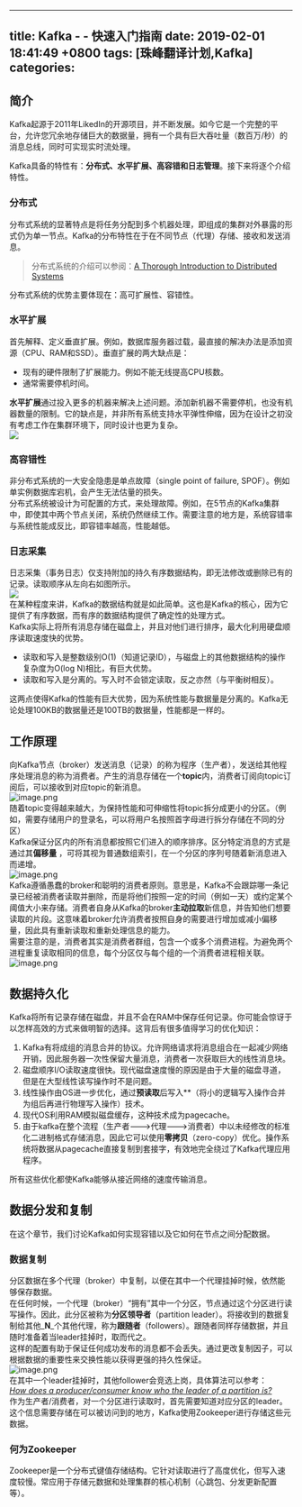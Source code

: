 
---
title: Kafka - - 快速入门指南
date: 2019-02-01 18:41:49 +0800
tags: [珠峰翻译计划,Kafka]
categories: 
---
<a name="e05dce83"></a>
## 简介

Kafka起源于2011年LikedIn的开源项目，并不断发展。如今它是一个完整的平台，允许您冗余地存储巨大的数据量，拥有一个具有巨大吞吐量（数百万/秒）的消息总线，同时可实现实时流处理。

Kafka具备的特性有：**分布式、水平扩展、高容错和日志管理**。接下来将逐个介绍特性。

<a name="00ea564d"></a>
### 分布式

分布式系统的显著特点是将任务分配到多个机器处理，即组成的集群对外暴露的形式仍为单一节点。Kafka的分布特性在于在不同节点（代理）存储、接收和发送消息。

> 分布式系统的介绍可以参阅：[A Thorough Introduction to Distributed Systems](https://medium.freecodecamp.org/a-thorough-introduction-to-distributed-systems-3b91562c9b3c)


分布式系统的优势主要体现在：高可扩展性、容错性。

<a name="32a24e98"></a>
### 水平扩展

首先解释、定义垂直扩展。例如，数据库服务器过载，最直接的解决办法是添加资源（CPU、RAM和SSD）。垂直扩展的两大缺点是：

* 现有的硬件限制了扩展能力。例如不能无线提高CPU核数。
* 通常需要停机时间。

**水平扩展**通过投入更多的机器来解决上述问题。添加新机器不需要停机，也没有机器数量的限制。它的缺点是，并非所有系统支持水平弹性伸缩，因为在设计之初没有考虑工作在集群环境下，同时设计也更为复杂。<br />![](https://cdn.nlark.com/yuque/0/2019/jpeg/250680/1550673729515-587ccc54-647c-4f27-a36f-08848fd77da0.jpeg#align=left&display=inline&height=389&linkTarget=_blank&originHeight=389&originWidth=400&size=0&status=done&width=400)
<a name="327fa254"></a>
### 高容错性
非分布式系统的一大安全隐患是单点故障（single point of failure, SPOF）。例如单实例数据库宕机，会产生无法估量的损失。<br />分布式系统被设计为可配置的方式，来处理故障。例如，在5节点的Kafka集群中，即使其中两个节点关闭，系统仍然继续工作。需要注意的地方是，系统容错率与系统性能成反比，即容错率越高，性能越低。
<a name="62b5133f"></a>
### 日志采集
日志采集（事务日志）仅支持附加的持久有序数据结构，即无法修改或删除已有的记录。读取顺序从左向右如图所示。<br />![](https://cdn.nlark.com/yuque/0/2019/jpeg/250680/1550675101681-613e5d8c-b7f7-4800-8c6e-f0c7a41dae65.jpeg#align=left&display=inline&height=187&linkTarget=_blank&originHeight=187&originWidth=396&size=0&status=done&width=396)<br />在某种程度来讲，Kafka的数据结构就是如此简单。这也是Kafka的核心，因为它提供了有序数据，而有序的数据结构提供了确定性的处理方式。<br />Kafka实际上将所有消息存储在磁盘上，并且对他们进行排序，最大化利用硬盘顺序读取速度快的优势。
* 读取和写入是整数级别O(1)（知道记录ID），与磁盘上的其他数据结构的操作复杂度为O(log N)相比，有巨大优势。
* 读取和写入是分离的。写入时不会锁定读取，反之亦然（与平衡树相反）。

这两点使得Kafka的性能有巨大优势，因为系统性能与数据量是分离的。Kafka无论处理100KB的数据量还是100TB的数据量，性能都是一样的。
<a name="b3fbd195"></a>
## 工作原理
向Kafka节点（broker）发送消息（记录）的称为程序（生产者），发送给其他程序处理消息的称为消费者。产生的消息存储在一个**topic**内，消费者订阅向topic订阅后，可以接收到对应topic的新消息。<br />![image.png](https://cdn.nlark.com/yuque/0/2019/png/250680/1550761835264-486e6737-07e1-4bbb-aae7-4e09b7888f77.png#align=left&display=inline&height=178&linkTarget=_blank&name=image.png&originHeight=180&originWidth=258&size=8295&status=done&width=255)<br />随着topic变得越来越大，为保持性能和可伸缩性将topic拆分成更小的分区。（例如，需要存储用户的登录名，可以将用户名按照首字母进行拆分存储在不同的分区）<br />Kafka保证分区内的所有消息都按照它们进入的顺序排序。区分特定消息的方式是通过其**偏移量** ，可将其视为普通数组索引，在一个分区的序列号随着新消息进入而递增。<br />![image.png](https://cdn.nlark.com/yuque/0/2019/png/250680/1550762596583-9e4702c2-cd98-410f-8587-2f2a17cbfaea.png#align=left&display=inline&height=182&linkTarget=_blank&name=image.png&originHeight=267&originWidth=416&size=19550&status=done&width=283)<br />Kafka遵循愚蠢的broker和聪明的消费者原则。意思是，Kafka不会跟踪哪一条记录已经被消费者读取并删除，而是将他们按照一定的时间（例如一天）或约定某个阈值大小来存储。消费者自身从Kafka的broker**主动拉取**新信息，并告知他们想要读取的片段。这意味着broker允许消费者按照自身的需要进行增加或减小偏移量，因此具有重新读取和重新处理信息的能力。<br />需要注意的是，消费者其实是消费者群组，包含一个或多个消费进程。为避免两个进程重复读取相同的信息，每个分区仅与每个组的一个消费者进程相关联。<br />![image.png](https://cdn.nlark.com/yuque/0/2019/png/250680/1550763797220-d9a12e85-f1df-477c-adf7-ce92ddbeb9ac.png#align=left&display=inline&height=331&linkTarget=_blank&name=image.png&originHeight=661&originWidth=2000&size=238955&status=done&width=1000)
<a name="efbcc1fb"></a>
## 数据持久化
Kafka将所有记录存储在磁盘，并且不会在RAM中保存任何记录。你可能会惊讶于以怎样高效的方式来做明智的选择。这背后有很多值得学习的优化知识：
1. Kafka有将成组的消息合并的协议。允许网络请求将消息组合在一起减少网络开销，因此服务器一次性保留大量消息，消费者一次获取巨大的线性消息块。
1. 磁盘顺序I/O读取速度很快。现代磁盘速度慢的原因是由于大量的磁盘寻道，但是在大型线性读写操作时不是问题。
1. 线性操作由OS进一步优化，通过**预读取**后写入**（将小的逻辑写入操作合并为组后再进行物理写入操作）技术。
1. 现代OS利用RAM模拟磁盘缓存，这种技术成为pagecache。
1. 由于kafka在整个流程（生产者--->代理--->消费者）中以未经修改的标准化二进制格式存储消息，因此它可以使用**零拷贝**（zero-copy）优化。操作系统将数据从pagecache直接复制到套接字，有效地完全绕过了Kafka代理应用程序。

所有这些优化都使Kafka能够从接近网络的速度传输消息。
<a name="8b75be39"></a>
## 数据分发和复制
在这个章节，我们讨论Kafka如何实现容错以及它如何在节点之间分配数据。
<a name="82a6c7de"></a>
### 数据复制
分区数据在多个代理（broker）中复制，以便在其中一个代理挂掉时候，依然能够保存数据。<br />在任何时候，一个代理（broker）“拥有”其中一个分区，节点通过这个分区进行读写操作。因此，此分区被称为**分区领导者**（partition leader）。将接收到的数据复制给其他_**N**_个其他代理，称为**跟随者**（followers）。跟随者同样存储数据，并且随时准备着当leader挂掉时，取而代之。<br />这样的配置有助于保证任何成功发布的消息都不会丢失。通过更改复制因子，可以根据数据的重要性来交换性能以获得更强的持久性保证。<br />![image.png](https://cdn.nlark.com/yuque/0/2019/png/250680/1551192978691-57bdf14e-90a0-47df-8aeb-60224ba6254c.png#align=left&display=inline&height=765&linkTarget=_blank&name=image.png&originHeight=1531&originWidth=2600&size=422840&status=done&width=1300)<br />在其中一个leader挂掉时，其他follower会竞选上岗，具体算法可以参考：<br />[_How does a producer/consumer know who the leader of a partition is?_](https://community.hortonworks.com/questions/149532/how-producer-and-consumer-identify-the-leader-in-k.html)<br />作为生产者/消费者，对一个分区进行读取时，首先需要知道对应分区的leader。这个信息需要存储在可以被访问到的地方，Kafka使用Zookeeper进行存储这些元数据。
<a name="f52343ab"></a>
### 何为Zookeeper
Zookeeper是一个分布式键值存储结构。它针对读取进行了高度优化，但写入速度较慢。常应用于存储元数据和处理集群的核心机制（心跳包、分发更新配置等）。


